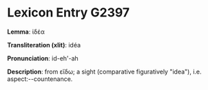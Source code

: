 # Lexicon Entry G2397

**Lemma**: ἰδέα

**Transliteration (xlit)**: idéa

**Pronunciation**: id-eh'-ah

**Description**:
from εἴδω; a sight (comparative figuratively "idea"), i.e. aspect:--countenance.
